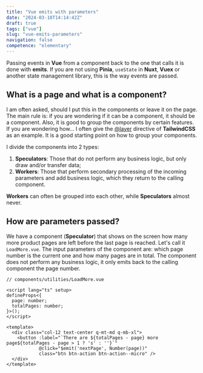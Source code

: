 ```yaml
---
title: "Vue emits with parameters"
date: "2024-03-18T14:14:42Z"
draft: true
tags: ["vue"]
slug: "vue-emits-parameters"
navigation: false
competence: "elementary"
---
```


Passing events in **Vue** from a component back to the one that calls it is done with **emits**. If you are not using **Pinia**, `useState` in **Nuxt**, **Vuex** or another state management library, this is the way events are passed.

<!-- more -->

## What is a page and what is a component?

I am often asked, should I put this in the components or leave it on the page. The main rule is: if you are wondering if it can be a component, it should be a component. Also, it is good to group the components by certain features. If you are wondering how... I often give the [@layer](https://tailwindcss.com/docs/functions-and-directives#layer) directive of **TailwindCSS** as an example. It is a good starting point on how to group your components.

I divide the components into 2 types:

1. **Speculators**: Those that do not perform any business logic, but only draw and/or transfer data;
2. **Workers**: Those that perform secondary processing of the incoming parameters and add business logic, which they return to the calling component.

**Workers** can often be grouped into each other, while **Speculators** almost never.

## How are parameters passed?

We have a component (**Speculator**) that shows on the screen how many more product pages are left before the last page is reached. Let's call it `LoadMore.vue`. The input parameters of the component are: which page number is the current one and how many pages are in total. The component does not perform any business logic, it only emits back to the calling component the page number.

```vue
// components/utilities/LoadMore.vue

<script lang="ts" setup>
defineProps<{
  page: number;
  totalPages: number;
}>();
</script>

<template>
  <div class="col-12 text-center q-mt-md q-mb-xl">
    <button :label="`There are ${totalPages - page} more page${totalPages - page > 1 ? 's' : ''}`"
            @click="$emit('nextPage', Number(page))"
            class="btn btn-action btn-action--micro" />
  </div>
</template>
```